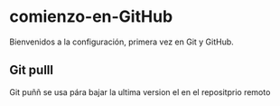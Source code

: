 # comienzo-en-GitHub
Bienvenidos a la configuración, primera vez en Git y GitHub.

## Git pulll

Git puññ se usa pára bajar la ultima version el en el repositprio remoto


